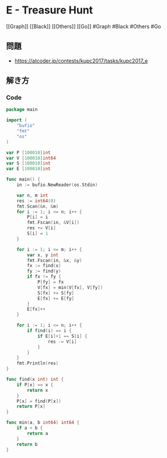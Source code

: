 # E - Treasure Hunt
[[Graph]] [[Black]] [[Others]] [[Go]]
#Graph #Black #Others #Go 

## 問題
- https://atcoder.jp/contests/kupc2017/tasks/kupc2017_e

## 解き方
### Code
```go
package main

import (
	"bufio"
	"fmt"
	"os"
)

var P [100010]int
var V [100010]int64
var S [100010]int
var E [100010]int

func main() {
	in := bufio.NewReader(os.Stdin)

	var n, m int
	res := int64(0)
	fmt.Scan(&n, &m)
	for i := 1; i <= n; i++ {
		P[i] = i
		fmt.Fscan(in, &V[i])
		res += V[i]
		S[i] = 1
	}

	for i := 1; i <= m; i++ {
		var x, y int
		fmt.Fscan(in, &x, &y)
		fx := find(x)
		fy := find(y)
		if fx != fy {
			P[fy] = fx
			V[fx] = min(V[fx], V[fy])
			S[fx] += S[fy]
			E[fx] += E[fy]
		}
		E[fx]++
	}

	for i := 1; i <= n; i++ {
		if find(i) == i {
			if E[i]+1 == S[i] {
				res -= V[i]
			}
		}
	}
	fmt.Println(res)
}

func find(x int) int {
	if P[x] == x {
		return x
	}
	P[x] = find(P[x])
	return P[x]
}

func min(a, b int64) int64 {
	if a < b {
		return a
	}
	return b
}
```